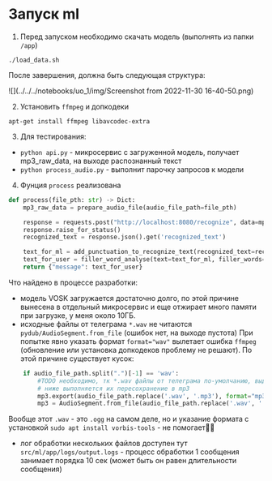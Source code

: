 # Запуск ml

1. Перед запуском необходимо скачать модель (выполнять из папки `/app`)
```
./load_data.sh
```
После завершения, должна быть следующая структура:

![](../../../notebooks/uo_1/img/Screenshot from 2022-11-30 16-40-50.png)

2. Установить `ffmpeg` и допкодеки
```
apt-get install ffmpeg libavcodec-extra
```
3. Для тестирования:
 - `python api.py` - микросервис с загруженной модель, получает mp3_raw_data, на выходе распознанный текст
 - `python process_audio.py` - выполнит парочку запросов к модели

4. Фунция `process` реализована

```python
def process(file_pth: str) -> Dict:
    mp3_raw_data = prepare_audio_file(audio_file_path=file_pth)

    response = requests.post("http://localhost:8080/recognize", data=mp3_raw_data)
    response.raise_for_status()
    recognized_text = response.json().get('recognized_text')

    text_for_ml = add_punctuation_to_recognize_text(recognized_text=recognized_text)
    text_for_user = filler_word_analyse(text=text_for_ml, filler_words=FILLER_WORLDS)
    return {"message": text_for_user}
```


Что найдено в процессе разработки:
- модель VOSK загружается достаточно долго, по этой причине вынесена в отдельный микросервис и еще отжирает много памяти при загрузке, у меня около 10ГБ.
- исходные файлы от телеграма `*.wav` не читаются `pydub/AudioSegment.from_file` (ошибок нет, на выходе пустота)
При попытке явно указать формат `format="wav"` вылетает ошибка `ffmpeg` (обновление или установка допкодеков проблему не решают).
По этой причине существует кусок:
```python
    if audio_file_path.split(".")[-1] == 'wav':
        #TODO необходимо, тк *.wav файлы от телеграма по-умолчанию, выдают пустоту
        # ниже выполняется их пересохранение в mp3
        mp3.export(audio_file_path.replace('.wav', '.mp3'), format="mp3")
        mp3 = AudioSegment.from_file(audio_file_path.replace('.wav', '.mp3'))
```
Вообще этот `.wav` - это `.ogg` на самом деле, но и указание формата с установкой `sudo apt install vorbis-tools` - не помогает🤷‍♂️
- лог обработки нескольких файлов доступен тут `src/ml/app/logs/output.logs` - процесс обработки 1 сообщения занимает порядка 10 сек (может быть он равен длительности сообщения)